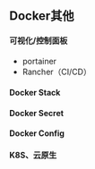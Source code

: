 ## Docker其他

#### 可视化/控制面板

* portainer
* Rancher（CI/CD）



#### Docker Stack



#### Docker Secret



#### Docker Config



#### K8S、云原生